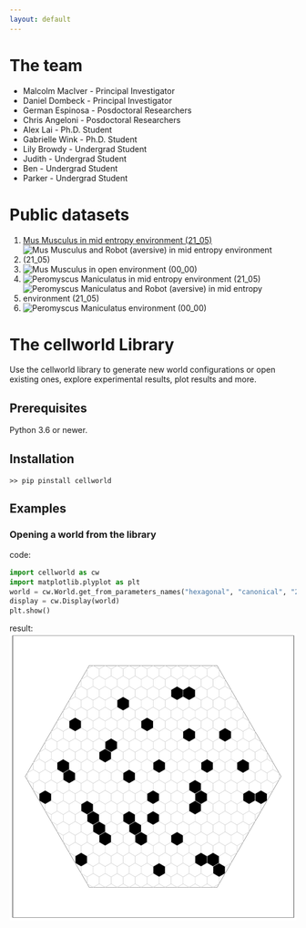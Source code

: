 ```yaml
---
layout: default
---
```


# The team
* Malcolm MacIver - Principal Investigator
* Daniel Dombeck - Principal Investigator
* German Espinosa - Posdoctoral Researchers
* Chris Angeloni - Posdoctoral Researchers
* Alex Lai - Ph.D. Student
* Gabrielle Wink - Ph.D. Student
* Lily Browdy - Undergrad Student
* Judith - Undergrad Student
* Ben - Undergrad Student
* Parker - Undergrad Student

# Public datasets
1. [Mus Musculus in mid entropy environment (21_05)](https://www.google.com)
2. ![Mus Musculus and Robot (aversive) in mid entropy environment (21_05)](https://www.google.com)
3. ![Mus Musculus in open environment (00_00)](https://www.google.com)
4. ![Peromyscus Maniculatus in mid entropy environment (21_05)](https://www.google.com)
5. ![Peromyscus Maniculatus and Robot (aversive) in mid entropy environment (21_05)](https://www.google.com)
6. ![Peromyscus Maniculatus environment (00_00)](https://www.google.com)

# The cellworld Library
Use the cellworld library to generate new world configurations or open existing ones, explore experimental results, plot results and more.

## Prerequisites
Python 3.6 or newer.

## Installation
```shell
>> pip pinstall cellworld
```

## Examples

### Opening a world from the library
code:
```python
import cellworld as cw
import matplotlib.plyplot as plt
world = cw.World.get_from_parameters_names("hexagonal", "canonical", "21_05")
display = cw.Display(world)
plt.show()
```
result:
![world21_05](assets/img/21_05.png)
